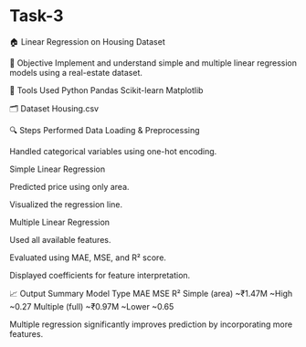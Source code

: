 # Task-3
🏠 Linear Regression on Housing Dataset

📌 Objective
Implement and understand simple and multiple linear regression models using a real-estate dataset.

🧰 Tools Used
Python 
Pandas
Scikit-learn
Matplotlib

🗂️ Dataset
Housing.csv

🔍 Steps Performed
Data Loading & Preprocessing

Handled categorical variables using one-hot encoding.

Simple Linear Regression

Predicted price using only area.

Visualized the regression line.

Multiple Linear Regression

Used all available features.

Evaluated using MAE, MSE, and R² score.

Displayed coefficients for feature interpretation.

📈 Output Summary
Model Type	MAE	MSE	R²
Simple (area)	~₹1.47M	~High	~0.27
Multiple (full)	~₹0.97M	~Lower	~0.65

Multiple regression significantly improves prediction by incorporating more features.
